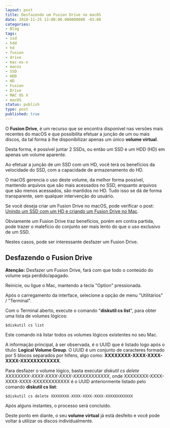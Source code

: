 ```yaml
---
layout: post
title: Desfazendo um Fusion Drive no macOS
date: 2018-11-25 13:00:00.000000000 -03:00
categories:
- Blog
tags:
- ssd
- hdd
- hd
- fusion
- drive
- mac-os-x
- macos
- SSD
- HDD
- HD
- Fusion
- Drive
- MAC OS X
- macOS
status: publish
type: post
published: true
---
```


O **Fusion Drive**, é um recurso que se encontra disponível nas versões mais recentes do macOS e que possibilita efetuar a junção de um ou mais discos, da tal forma à lhe disponibilizar apenas um único **volume virtual**.

Desta forma, é possível juntar 2 SSDs, ou então um SSD e um HDD (HD) em apenas um volume aparente.

Ao efetuar a junção de um SSD com um HD, você terá os benefícios da velocidade do SSD, com a capacidade de armazenamento do HD.

O macOS gerencia o uso deste volume, da melhor forma possível, mantendo arquivos que são mais acessados no SSD, enquanto arquivos que são menos acessados, são mantidos no HD. Tudo isso se dá de forma transparente, sem qualquer intervenção do usuário.

Se você deseja criar um Fusion Drive no macOS, pode verificar o post: [Unindo um SSD com um HD e criando um Fusion Drive no Mac](http://www.maiconschmitz.com.br/blog/2017/07/03/unindo-um-ssd-com-um-hd-e-criando-um-fusion-drive-no-mac "Unindo um SSD com um HD e criando um Fusion Drive no Mac").

Obviamente um Fusion Drive traz benefícios, porém em contra partida, pode trazer o malefício do conjunto ser mais lento do que o uso exclusivo de um SSD.

Nestes casos, pode ser interessante desfazer um Fusion Drive.

## Desfazendo o Fusion Drive

**Atenção:** Desfazer um Fusion Drive, fará com que todo o conteúdo do volume seja perdido/apagado.

Reinicie, ou ligue o Mac, mantendo a tecla "Option" pressionada.

Após o carregamento da interface, selecione a opção de menu "Utilitários" / "Terminal".

Com o Terminal aberto, execute o comando "**diskutil cs list**", para obter uma lista de volumes lógicos:

	$diskutil cs list

Este comando irá listar todos os volumes lógicos existentes no seu Mac.

A informação principal, à ser observada, é o UUID que é listado logo após o título: **Logical Volume Group**.
O UUID é um conjunto de caracteres formado por 5 blocos separados por hífens, algo como:  **XXXXXXXX-XXXX-XXXX-XXXX-XXXXXXXXXXXX**.

Para desfazer o volume lógico, basta executar *diskutil cs delete XXXXXXXX-XXXX-XXXX-XXXX-XXXXXXXXXXXX*, onde XXXXXXXX-XXXX-XXXX-XXXX-XXXXXXXXXXXX é o UUID anteriormente listado pelo comando **diskutil cs list**:

    $diskutil cs delete XXXXXXXX-XXXX-XXXX-XXXX-XXXXXXXXXXXX

Após alguns instantes, o processo será concluído.

Deste ponto em diante, o seu **volume virtual** já está desfeito e você pode voltar à utilizar os discos individualmente.
